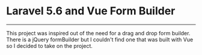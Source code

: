 <h1>Laravel 5.6 and Vue Form Builder</h1>
<hr>
<p>This project was inspired out of the need for a drag and drop form builder. There is a jQuery formBuilder but I couldn't find one that was built with Vue so I decided to take on the project.</p>